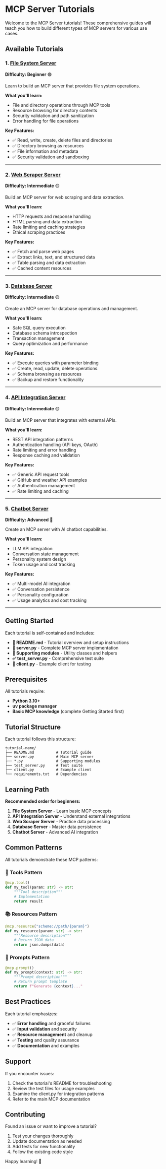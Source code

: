 # MCP Server Tutorials

Welcome to the MCP Server tutorials! These comprehensive guides will teach you how to build different types of MCP servers for various use cases.

## Available Tutorials

### 1. [File System Server](./01-file-system-server/)
**Difficulty: Beginner** 🟢

Learn to build an MCP server that provides file system operations.

**What you'll learn:**
- File and directory operations through MCP tools
- Resource browsing for directory contents
- Security validation and path sanitization
- Error handling for file operations

**Key Features:**
- ✅ Read, write, create, delete files and directories
- ✅ Directory browsing as resources
- ✅ File information and metadata
- ✅ Security validation and sandboxing

---

### 2. [Web Scraper Server](./02-web-scraper-server/)
**Difficulty: Intermediate** 🟡

Build an MCP server for web scraping and data extraction.

**What you'll learn:**
- HTTP requests and response handling
- HTML parsing and data extraction
- Rate limiting and caching strategies
- Ethical scraping practices

**Key Features:**
- ✅ Fetch and parse web pages
- ✅ Extract links, text, and structured data
- ✅ Table parsing and data extraction
- ✅ Cached content resources

---

### 3. [Database Server](./03-database-server/)
**Difficulty: Intermediate** 🟡

Create an MCP server for database operations and management.

**What you'll learn:**
- Safe SQL query execution
- Database schema introspection
- Transaction management
- Query optimization and performance

**Key Features:**
- ✅ Execute queries with parameter binding
- ✅ Create, read, update, delete operations
- ✅ Schema browsing as resources
- ✅ Backup and restore functionality

---

### 4. [API Integration Server](./04-api-integration-server/)
**Difficulty: Intermediate** 🟡

Build an MCP server that integrates with external APIs.

**What you'll learn:**
- REST API integration patterns
- Authentication handling (API keys, OAuth)
- Rate limiting and error handling
- Response caching and validation

**Key Features:**
- ✅ Generic API request tools
- ✅ GitHub and weather API examples
- ✅ Authentication management
- ✅ Rate limiting and caching

---

### 5. [Chatbot Server](./05-chatbot-server/)
**Difficulty: Advanced** 🔴

Create an MCP server with AI chatbot capabilities.

**What you'll learn:**
- LLM API integration
- Conversation state management
- Personality system design
- Token usage and cost tracking

**Key Features:**
- ✅ Multi-model AI integration
- ✅ Conversation persistence
- ✅ Personality configuration
- ✅ Usage analytics and cost tracking

---

## Getting Started

Each tutorial is self-contained and includes:

- **📖 README.md** - Tutorial overview and setup instructions
- **🔧 server.py** - Complete MCP server implementation
- **🧪 Supporting modules** - Utility classes and helpers
- **✅ test_server.py** - Comprehensive test suite
- **👥 client.py** - Example client for testing

## Prerequisites

All tutorials require:
- **Python 3.10+**
- **uv package manager**
- **Basic MCP knowledge** (complete Getting Started first)

## Tutorial Structure

Each tutorial follows this structure:

```
tutorial-name/
├── README.md          # Tutorial guide
├── server.py          # Main MCP server
├── *.py               # Supporting modules
├── test_server.py     # Test suite
├── client.py          # Example client
└── requirements.txt   # Dependencies
```

## Learning Path

**Recommended order for beginners:**

1. **File System Server** - Learn basic MCP concepts
2. **API Integration Server** - Understand external integrations
3. **Web Scraper Server** - Practice data processing
4. **Database Server** - Master data persistence
5. **Chatbot Server** - Advanced AI integration

## Common Patterns

All tutorials demonstrate these MCP patterns:

### 🔧 **Tools Pattern**
```python
@mcp.tool()
def my_tool(param: str) -> str:
    """Tool description"""
    # Implementation
    return result
```

### 📚 **Resources Pattern**
```python
@mcp.resource("scheme://path/{param}")
def my_resource(param: str) -> str:
    """Resource description"""
    # Return JSON data
    return json.dumps(data)
```

### 💬 **Prompts Pattern**
```python
@mcp.prompt()
def my_prompt(context: str) -> str:
    """Prompt description"""
    # Return prompt template
    return f"Generate {context}..."
```

## Best Practices

Each tutorial emphasizes:

- ✅ **Error handling** and graceful failures
- ✅ **Input validation** and security
- ✅ **Resource management** and cleanup
- ✅ **Testing** and quality assurance
- ✅ **Documentation** and examples

## Support

If you encounter issues:

1. Check the tutorial's README for troubleshooting
2. Review the test files for usage examples
3. Examine the client.py for integration patterns
4. Refer to the main MCP documentation

## Contributing

Found an issue or want to improve a tutorial?

1. Test your changes thoroughly
2. Update documentation as needed
3. Add tests for new functionality
4. Follow the existing code style

Happy learning! 🚀
